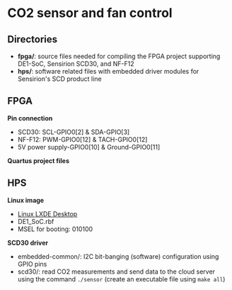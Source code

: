 # CO2 sensor and fan control

## Directories
-  **fpga/**: source files needed for compiling the FPGA project supporting DE1-SoC, Sensirion SCD30, and NF-F12
-  **hps/**: software related files with embedded driver modules for Sensirion's SCD product line

## FPGA
**Pin connection**
  - SCD30: SCL-GPIO0[2] & SDA-GPIO[3]
  - NF-F12: PWM-GPIO0[12] & TACH-GPIO0[12]
  - 5V power supply-GPIO0[10] & Ground-GPIO0[11]

**Quartus project files**

## HPS

**Linux image**
- [Linux LXDE Desktop](https://www.terasic.com.tw/cgi-bin/page/archive.pl?Language=English&No=836&PartNo=4)
- DE1_SoC.rbf
- MSEL for booting: 010100

**SCD30 driver**
- embedded-common/: I2C bit-banging (software) configuration using GPIO pins
- scd30/: read CO2 measurements and send data to the cloud server using the command ```./sensor``` (create an executable file using ```make all```)
